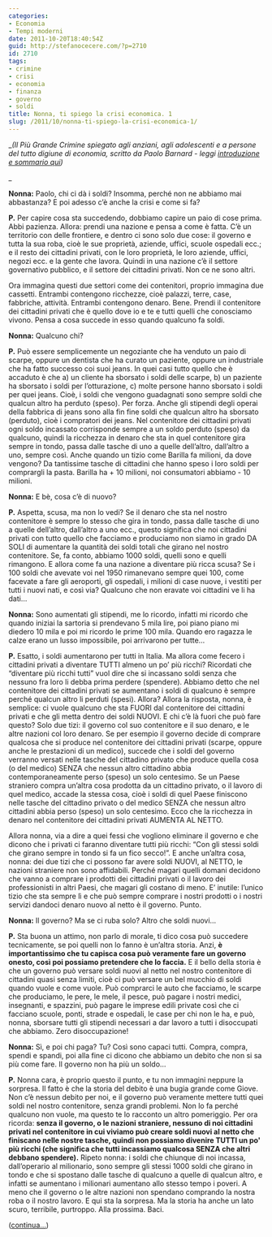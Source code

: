 ```yaml
---
categories:
- Economia
- Tempi moderni
date: 2011-10-20T18:40:54Z
guid: http://stefanocecere.com/?p=2710
id: 2710
tags:
- crimine
- crisi
- economia
- finanza
- governo
- soldi
title: Nonna, ti spiego la crisi economica. 1
slug: /2011/10/nonna-ti-spiego-la-crisi-economica-1/
---
```


__(Il Più Grande Crimine spiegato agli anziani, agli adolescenti e a persone del tutto digiune di economia, scritto da Paolo Barnard - leggi [introduzione e sommario qui](http://stefanocecere.com/2011/10/24/vi-spiego-la-crisi-economica/ "Vi spiego la crisi economica"))_
  
_ 

**Nonna:** Paolo, chi ci dà i soldi? Insomma, perché non ne abbiamo mai abbastanza? E poi adesso c’è anche la crisi e come si fa?

**P.** Per capire cosa sta succedendo, dobbiamo capire un paio di cose prima. Abbi pazienza. Allora: prendi una nazione e pensa a come è fatta. C’è un territorio con delle frontiere, e dentro ci sono solo due cose: il governo e tutta la sua roba, cioè le sue proprietà, aziende, uffici, scuole ospedali ecc.; e il resto dei cittadini privati, con le loro proprietà, le loro aziende, uffici, negozi ecc. e la gente che lavora. Quindi in una nazione c’è il settore governativo pubblico, e il settore dei cittadini privati. Non ce ne sono altri.

Ora immagina questi due settori come dei contenitori, proprio immagina due cassetti. Entrambi contengono ricchezze, cioè palazzi, terre, case, fabbriche, attività. Entrambi contengono denaro. Bene. Prendi il contenitore dei cittadini privati che è quello dove io e te e tutti quelli che conosciamo vivono. Pensa a cosa succede in esso quando qualcuno fa soldi.

**Nonna:** Qualcuno chi?

**P.** Può essere semplicemente un negoziante che ha venduto un paio di scarpe, oppure un dentista che ha curato un paziente, oppure un industriale che ha fatto successo coi suoi jeans. In quei casi tutto quello che è accaduto è che a) un cliente ha sborsato i soldi delle scarpe, b) un paziente ha sborsato i soldi per l’otturazione, c) molte persone hanno sborsato i soldi per quei jeans. Cioè, i soldi che vengono guadagnati sono sempre soldi che qualcun altro ha perduto (speso). Per forza. Anche gli stipendi degli operai della fabbrica di jeans sono alla fin fine soldi che qualcun altro ha sborsato (perduto), cioè i compratori dei jeans. Nel contenitore dei cittadini privati ogni soldo incassato corrisponde sempre a un soldo perduto (speso) da qualcuno, quindi la ricchezza in denaro che sta in quel contenitore gira sempre in tondo, passa dalle tasche di uno a quelle dell’altro, dall’altro a uno, sempre così. Anche quando un tizio come Barilla fa milioni, da dove vengono? Da tantissime tasche di cittadini che hanno speso i loro soldi per comprargli la pasta. Barilla ha + 10 milioni, noi consumatori abbiamo - 10 milioni.

**Nonna:** E bè, cosa c’è di nuovo?

**P.** Aspetta, scusa, ma non lo vedi? Se il denaro che sta nel nostro contenitore è sempre lo stesso che gira in tondo, passa dalle tasche di uno a quelle dell’altro, dall’altro a uno ecc., questo significa che noi cittadini privati con tutto quello che facciamo e produciamo non siamo in grado DA SOLI di aumentare la quantità dei soldi totali che girano nel nostro contenitore. Se, fa conto, abbiamo 1000 soldi, quelli sono e quelli rimangono. E allora come fa una nazione a diventare più ricca scusa? Se i 100 soldi che avevate voi nel 1950 rimanevano sempre quei 100, come facevate a fare gli aeroporti, gli ospedali, i milioni di case nuove, i vestiti per tutti i nuovi nati, e così via? Qualcuno che non eravate voi cittadini ve li ha dati…

**Nonna:** Sono aumentati gli stipendi, me lo ricordo, infatti mi ricordo che quando iniziai la sartoria si prendevano 5 mila lire, poi piano piano mi diedero 10 mila e poi mi ricordo le prime 100 mila. Quando ero ragazza le calze erano un lusso impossibile, poi arrivarono per tutte…

**P.** Esatto, i soldi aumentarono per tutti in Italia. Ma allora come fecero i cittadini privati a diventare TUTTI almeno un po’ più ricchi? Ricordati che “diventare più ricchi tutti” vuol dire che si incassano soldi senza che nessuno fra loro li debba prima perdere (spendere). Abbiamo detto che nel contenitore dei cittadini privati se aumentano i soldi di qualcuno è sempre perché qualcun altro li perduti (spesi). Allora? Allora la risposta, nonna, è semplice: ci vuole qualcuno che sta FUORI dal contenitore dei cittadini privati e che gli metta dentro dei soldi NUOVI. E chi c’è là fuori che può fare questo? Solo due tizi: il governo col suo contenitore e il suo denaro, e le altre nazioni col loro denaro. Se per esempio il governo decide di comprare qualcosa che si produce nel contenitore dei cittadini privati (scarpe, oppure anche le prestazioni di un medico), succede che i soldi del governo verranno versati nelle tasche del cittadino privato che produce quella cosa (o del medico) SENZA che nessun altro cittadino abbia contemporaneamente perso (speso) un solo centesimo. Se un Paese straniero compra un’altra cosa prodotta da un cittadino privato, o il lavoro di quel medico, accade la stessa cosa, cioè i soldi di quel Paese finiscono nelle tasche del cittadino privato o del medico SENZA che nessun altro cittadini abbia perso (speso) un solo centesimo. Ecco che la ricchezza in denaro nel contenitore dei cittadini privati AUMENTA AL NETTO.

Allora nonna, via a dire a quei fessi che vogliono eliminare il governo e che dicono che i privati ci faranno diventare tutti più ricchi: “Con gli stessi soldi che girano sempre in tondo si fa un fico secco!”. E anche un’altra cosa, nonna: dei due tizi che ci possono far avere soldi NUOVI, al NETTO, le nazioni straniere non sono affidabili. Perché magari quelli domani decidono che vanno a comprare i prodotti dei cittadini privati o il lavoro dei professionisti in altri Paesi, che magari gli costano di meno. E’ inutile: l’unico tizio che sta sempre lì e che può sempre comprare i nostri prodotti o i nostri servizi dandoci denaro nuovo al netto è il governo. Punto.

**Nonna:** Il governo? Ma se ci ruba solo? Altro che soldi nuovi…

**P.** Sta buona un attimo, non parlo di morale, ti dico cosa può succedere tecnicamente, se poi quelli non lo fanno è un’altra storia. Anzi, **è importantissimo che tu capisca cosa può veramente fare un governo onesto, così poi possiamo pretendere che lo faccia.** E il bello della storia è che un governo può versare soldi nuovi al netto nel nostro contenitore di cittadini quasi senza limiti, cioè ci può versare un bel mucchio di soldi quando vuole e come vuole. Può comprarci le auto che facciamo, le scarpe che produciamo, le pere, le mele, il pesce, può pagare i nostri medici, insegnanti, e spazzini, può pagare le imprese edili private così che ci facciano scuole, ponti, strade e ospedali, le case per chi non le ha, e può, nonna, sborsare tutti gli stipendi necessari a dar lavoro a tutti i disoccupati che abbiamo. Zero disoccupazione!

**Nonna:** Sì, e poi chi paga? Tu? Così sono capaci tutti. Compra, compra, spendi e spandi, poi alla fine ci dicono che abbiamo un debito che non si sa più come fare. Il governo non ha più un soldo…

**P.** Nonna cara, è proprio questo il punto, e tu non immagini neppure la sorpresa. Il fatto è che la storia del debito è una bugia grande come Giove. Non c’è nessun debito per noi, e il governo può veramente mettere tutti quei soldi nel nostro contenitore, senza grandi problemi. Non lo fa perché qualcuno non vuole, ma questo te lo racconto un altro pomeriggio. Per ora ricorda: **senza il governo, o le nazioni straniere, nessuno di noi cittadini privati nel contenitore in cui viviamo può creare soldi nuovi al netto che finiscano nelle nostre tasche, quindi non possiamo divenire TUTTI un po' più ricchi (che significa che tutti incassiamo qualcosa SENZA che altri debbano spendere).** Ripeto nonna: i soldi che chiunque di noi incassa, dall’operario al milionario, sono sempre gli stessi 1000 soldi che girano in tondo e che si spostano dalle tasche di qualcuno a quelle di qualcun altro, e infatti se aumentano i milionari aumentano allo stesso tempo i poveri. A meno che il governo o le altre nazioni non spendano comprando la nostra roba o il nostro lavoro. E qui sta la sorpresa. Ma la storia ha anche un lato scuro, terribile, purtroppo. Alla prossima. Baci.

([continua…](http://stefanocecere.com/2011/10/21/nonna-ti-spiego-la-crisi-economica-2/ "Nonna, ti spiego la crisi economica. 2"))